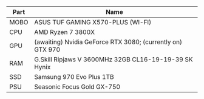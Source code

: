 | Part | Name                                                       |
|------|------------------------------------------------------------|
| MOBO | ASUS TUF GAMING X570-PLUS (WI-FI)                          |
| CPU  | AMD Ryzen 7 3800X                                          |
| GPU  | (awaiting) Nvidia GeForce RTX 3080; (currently on) GTX 970 |
| RAM  | G.Skill Ripjaws V 3600MHz 32GB CL16-19-19-39 SK Hynix      |
| SSD  | Samsung 970 Evo Plus 1TB                                   |
| PSU  | Seasonic Focus Gold GX-750                                 |
